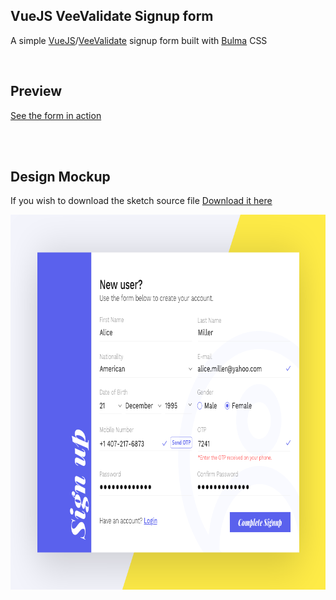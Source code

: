 ## VueJS VeeValidate Signup form
A simple [VueJS](https://github.com/vuejs)/[VeeValidate](https://github.com/baianat/vee-validate) signup form built with [Bulma](https://github.com/jgthms/bulma) CSS

<br />


## Preview
[See the form in action](https://codepen.io/mauritiusdsilva/pen/RJqLdq)

<br />
<br />

## Design Mockup
If you wish to download the sketch source file [Download it here](http://bit.ly/slfrm)
<br />
<p align="center">
  <img width="800" height="600" src="assets/imgs/signup_cover.png">
</p>
